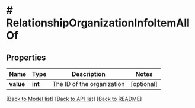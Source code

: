 # # RelationshipOrganizationInfoItemAllOf

## Properties

Name | Type | Description | Notes
------------ | ------------- | ------------- | -------------
**value** | **int** | The ID of the organization | [optional]

[[Back to Model list]](../../README.md#models) [[Back to API list]](../../README.md#endpoints) [[Back to README]](../../README.md)
